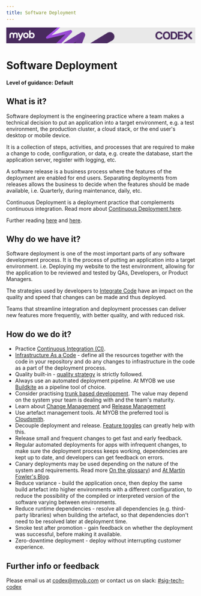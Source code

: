 ```yaml
---
title: Software Deployment
---
```

<!-- confluence-page-id: 9293955925 -->
![](../assets/BANNER.png)
# Software Deployment
#### Level of guidance: Default

## What is it?
Software deployment is the engineering practice where a team makes a technical decision to put an application into a target environment, e.g. a test environment, the production cluster, a cloud stack, or the end user's desktop or mobile device.

It is a collection of steps, activities, and processes that are required to make a change to code, configuration, or data, e.g. create the database, start the application server, register with logging, etc.

A software release is a business process where the features of the deployment are enabled for end users. Separating deployments from releases allows the business to decide when the features should be made available, i.e. Quarterly, during maintenance, daily, etc.

Continuous Deployment is a deployment practice that complements continuous integration. Read more about [Continuous Deployment here](../glossary.md#continuous-deployment).

Further reading [here](https://www.informit.com/articles/article.aspx?p=1833567&seqNum=2) and [here](https://martinfowler.com/delivery.html).


## Why do we have it?
Software deployment is one of the most important parts of any software development process. It is the process of putting an application into a target environment. i.e. Deploying my website to the test environment, allowing for the application to be reviewed and tested by QAs, Developers, or Product Managers.

The strategies used by developers to [Integrate Code](./continuous-integration.md) have an impact on the quality and speed that changes can be made and thus deployed.

Teams that streamline integration and deployment processes can deliver new features more frequently, with better quality, and with reduced risk.

## How do we do it?
* Practice [Continuous Integration (CI)](../glossary.md#continuous-integration).
* [Infrastructure As a Code](./infrastructure-as-code.md) - define all the resources together with the code in your repository and do any changes to infrastructure in the code as a part of the deployment process.
* Quality built-in - [quality strategy](./quality-strategy.md) is strictly followed.
* Always use an automated deployment pipeline. At MYOB we use [Buildkite](https://myobconfluence.atlassian.net/wiki/spaces/OA/pages/1541113027/Buildkite) as a pipeline tool of choice.
* Consider practising [trunk based development](./trunk-based-development.md). The value may depend on the system your team is dealing with and the team's maturity.
* Learn about [Change Management](./change-management.md) and [Release Management](./release-management.md)
* Use artefact management tools. At MYOB the preferred tool is [Cloudsmith](https://myobconfluence.atlassian.net/wiki/spaces/OA/pages/1544781924/Cloudsmith).
* Decouple deployment and release. [Feature toggles](./feature-toggles.md) can greatly help with this.
* Release small and frequent changes to get fast and early feedback.
* Regular automated deployments for apps with infrequent changes, to make sure the deployment process keeps working, dependencies are kept up to date, and developers can get feedback on errors.
* Canary deployments may be used depending on the nature of the system and requirements. Read more [On the glossary](../glossary.md#canary-deployment)) and [At Martin Fowler's Blog](https://martinfowler.com/bliki/CanaryRelease.html).
* Reduce variance - build the application once, then deploy the same build artefact into higher environments with a different configuration, to reduce the possibility of the compiled or interpreted version of the software varying between environments.
* Reduce runtime dependencies - resolve all dependencies (e.g. third-party libraries) when building the artefact, so that dependencies don't need to be resolved later at deployment time.
* Smoke test after promotion - gain feedback on whether the deployment was successful, before making it available.
* Zero-downtime deployment - deploy without interrupting customer experience.

## Further info or feedback
Please email us at codex@myob.com or contact us on slack: [#sig-tech-codex](https://myob.slack.com/archives/C02N8ADPGUX)
